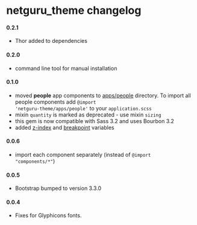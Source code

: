 # netguru_theme changelog

#### 0.2.1
+ Thor added to dependencies

#### 0.2.0
+ command line tool for manual installation

#### 0.1.0
+ moved **people** app components to [apps/people](https://github.com/netguru/netguru_theme/tree/master/app/assets/stylesheets/netguru-theme/apps/people) directory. To import all people components add <code>@import 'netguru-theme/apps/people'</code> to your <code>application.scss</code>
+ mixin <code>quantity</code> is marked as deprecated - use mixin <code>sizing</code>
+ this gem is now compatible with Sass 3.2 and uses Bourbon 3.2
+ added [z-index](https://github.com/netguru/netguru_theme/blob/master/app/assets/stylesheets/netguru-theme/settings/_z-index-variables.scss) and [breakpoint](https://github.com/netguru/netguru_theme/blob/master/app/assets/stylesheets/netguru-theme/settings/_breakpoint-variables.scss) variables

#### 0.0.6
+ import each component separately (instead of <code>@import "components/*"</code>)

#### 0.0.5
+ Bootstrap bumped to version 3.3.0

#### 0.0.4
+ Fixes for Glyphicons fonts.
